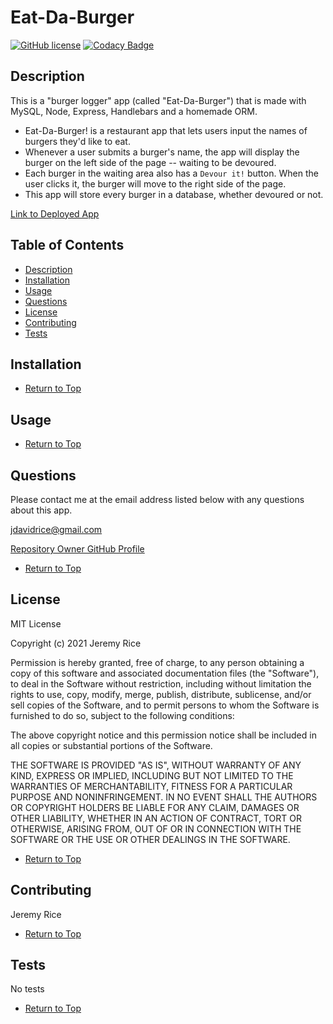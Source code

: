 # Eat-Da-Burger 
[![GitHub license](https://img.shields.io/github/license/jdavidrice/burger)](https://github.com/jdavidrice/burger/blob/master/LICENSE)
[![Codacy Badge](https://app.codacy.com/project/badge/Grade/21be935f62a64535871bb70d02f946e4)](https://www.codacy.com/gh/jdavidrice/burger/dashboard?utm_source=github.com&amp;utm_medium=referral&amp;utm_content=jdavidrice/burger&amp;utm_campaign=Badge_Grade)

## Description 

This is a "burger logger"  app (called "Eat-Da-Burger") that is made with MySQL, Node, Express, Handlebars and a homemade ORM.

*   Eat-Da-Burger! is a restaurant app that lets users input the names of burgers they'd like to eat.
*   Whenever a user submits a burger's name, the app will display the burger on the left side of the page -- waiting to be devoured.
*   Each burger in the waiting area also has a `Devour it!` button. When the user clicks it, the burger will move to the right side of the page.
*   This app will store every burger in a database, whether devoured or not.
<!-- ![Sample Picture of App](.png)
![Sample Picture of App](.png) -->
[Link to Deployed App]()

## Table of Contents

*   [Description](#Description)
*   [Installation](#Installation)
*   [Usage](#Usage)
*   [Questions](#Questions)
*   [License](#License)
*   [Contributing](#Contributing)
*   [Tests](#Tests)

## Installation
 
*   [Return to Top](#Eat-Da-Burger)

## Usage 

*   [Return to Top](#Eat-Da-Burger)

## Questions

Please contact me at the email address listed below with any questions about this app. 

[jdavidrice@gmail.com](mailto:jdavidrice@gmail.com)

[Repository Owner GitHub Profile](https://github.com/jdavidrice)

*   [Return to Top](#Eat-Da-Burger)

## License

MIT License

Copyright (c) 2021 Jeremy Rice

Permission is hereby granted, free of charge, to any person obtaining a copy
of this software and associated documentation files (the "Software"), to deal
in the Software without restriction, including without limitation the rights
to use, copy, modify, merge, publish, distribute, sublicense, and/or sell
copies of the Software, and to permit persons to whom the Software is
furnished to do so, subject to the following conditions:

The above copyright notice and this permission notice shall be included in all
copies or substantial portions of the Software.

THE SOFTWARE IS PROVIDED "AS IS", WITHOUT WARRANTY OF ANY KIND, EXPRESS OR
IMPLIED, INCLUDING BUT NOT LIMITED TO THE WARRANTIES OF MERCHANTABILITY,
FITNESS FOR A PARTICULAR PURPOSE AND NONINFRINGEMENT. IN NO EVENT SHALL THE
AUTHORS OR COPYRIGHT HOLDERS BE LIABLE FOR ANY CLAIM, DAMAGES OR OTHER
LIABILITY, WHETHER IN AN ACTION OF CONTRACT, TORT OR OTHERWISE, ARISING FROM,
OUT OF OR IN CONNECTION WITH THE SOFTWARE OR THE USE OR OTHER DEALINGS IN THE
SOFTWARE.

*   [Return to Top](#Eat-Da-Burger)

## Contributing

  Jeremy Rice

*   [Return to Top](#Eat-Da-Burger)

## Tests

No tests

*   [Return to Top](#Eat-Da-Burger)
